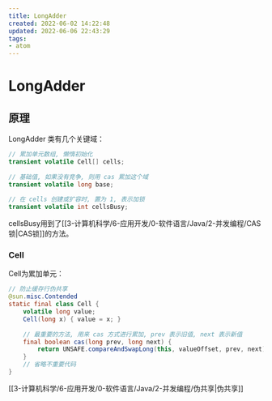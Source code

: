```yaml
---
title: LongAdder
created: 2022-06-02 14:22:48
updated: 2022-06-06 22:43:29
tags: 
- atom
---
```

# LongAdder

## 原理

LongAdder 类有几个关键域：
```java
// 累加单元数组, 懒惰初始化
transient volatile Cell[] cells;
 
// 基础值, 如果没有竞争, 则用 cas 累加这个域
transient volatile long base;
 
// 在 cells 创建或扩容时, 置为 1, 表示加锁
transient volatile int cellsBusy;
```

cellsBusy用到了[[3-计算机科学/6-应用开发/0-软件语言/Java/2-并发编程/CAS锁|CAS锁]]的方法。

### Cell

Cell为累加单元：

```java
// 防止缓存行伪共享
@sun.misc.Contended 
static final class Cell {
    volatile long value;
    Cell(long x) { value = x; }
    
    // 最重要的方法, 用来 cas 方式进行累加, prev 表示旧值, next 表示新值
    final boolean cas(long prev, long next) {
        return UNSAFE.compareAndSwapLong(this, valueOffset, prev, next);
    }
    // 省略不重要代码
}
```

[[3-计算机科学/6-应用开发/0-软件语言/Java/2-并发编程/伪共享|伪共享]]